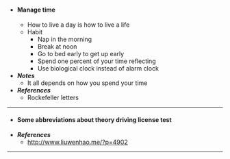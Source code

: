- #### Manage time
    - How to live a day is how to live a life
    - Habit
        - Nap in the morning
        - Break at noon
        - Go to bed early to get up early
        - Spend one percent of your time reflecting
        - Use biological clock instead of alarm clock
- ***Notes***
    - It all depends on how you spend your time
- ***References***
    - Rockefeller letters
- ---
- #### Some abbreviations about theory driving license test
- ***References***
    - http://www.liuwenhao.me/?p=4902
- ---
